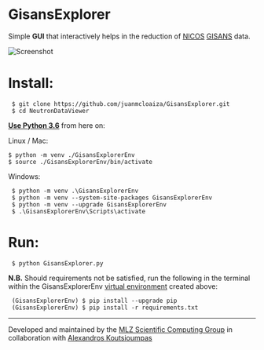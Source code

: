 # GisansExplorer

Simple **GUI** that interactively helps in the reduction of [NICOS](https://nicos-controls.org/) [GISANS](http://www.gisaxs.de/theory.html) data.

![Screenshot](./Screenshot.png)

# Install:
```
 $ git clone https://github.com/juanmcloaiza/GisansExplorer.git
 $ cd NeutronDataViewer
 ```
 
 [**Use Python 3.6**](https://realpython.com/installing-python/) from here on:
 
 Linux / Mac:
 ```
 $ python -m venv ./GisansExplorerEnv
 $ source ./GisansExplorerEnv/bin/activate
```

Windows:
```
 $ python -m venv .\GisansExplorerEnv
 $ python -m venv --system-site-packages GisansExplorerEnv
 $ python -m venv --upgrade GisansExplorerEnv
 $ .\GisansExplorerEnv\Scripts\activate
```

# Run:
```
 $ python GisansExplorer.py
```

**N.B.** Should requirements not be satisfied, run the following in the terminal within the GisansExplorerEnv [virtual environment](https://docs.python.org/3/tutorial/venv.html) created above:
```
 (GisansExplorerEnv) $ pip install --upgrade pip
 (GisansExplorerEnv) $ pip install -r requirements.txt
 ```

 ---

Developed and maintained by the [MLZ Scientific Computing Group](http://apps.jcns.fz-juelich.de/doku/sc/start) in collaboration with [Alexandros Koutsioumpas](https://alexandros-koutsioumpas.weebly.com/index.html)
